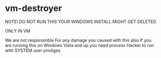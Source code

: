 # vm-destroyer
NOTE! DO NOT RUN THIS YOUR WINDOWS INSTALL MIGHT GET DELETED

ONLY IN VM

We are not responsinble For any damage you caused with this also If you are running this on Windows Vista and up you need process Hacker to run with SYSTEM user privliges

